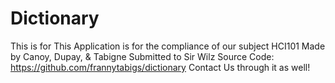# Dictionary
This is for 
This Application is for the compliance of our subject HCI101
Made by Canoy, Dupay, & Tabigne
Submitted to Sir Wilz
Source Code: https://github.com/frannytabigs/dictionary
Contact Us through it as well!
